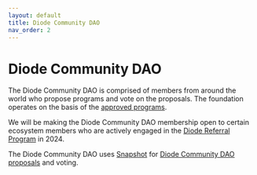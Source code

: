 ```yaml
---
layout: default
title: Diode Community DAO
nav_order: 2
---
```


# Diode Community DAO


The Diode Community DAO is comprised of members from around the world who propose programs and vote on the proposals.  The foundation operates on the basis of the [approved programs](/docs/programs.html).

We will be making the Diode Community DAO membership open to certain ecosystem members who are actively engaged in the [Diode Referral Program](/docs/programs/ambassador_registration_program.html) in 2024.

The Diode Community DAO uses [Snapshot](https://snapshot.org) for [Diode Community DAO proposals](https://snapshot.org/#/diodefoundation.eth) and voting.
